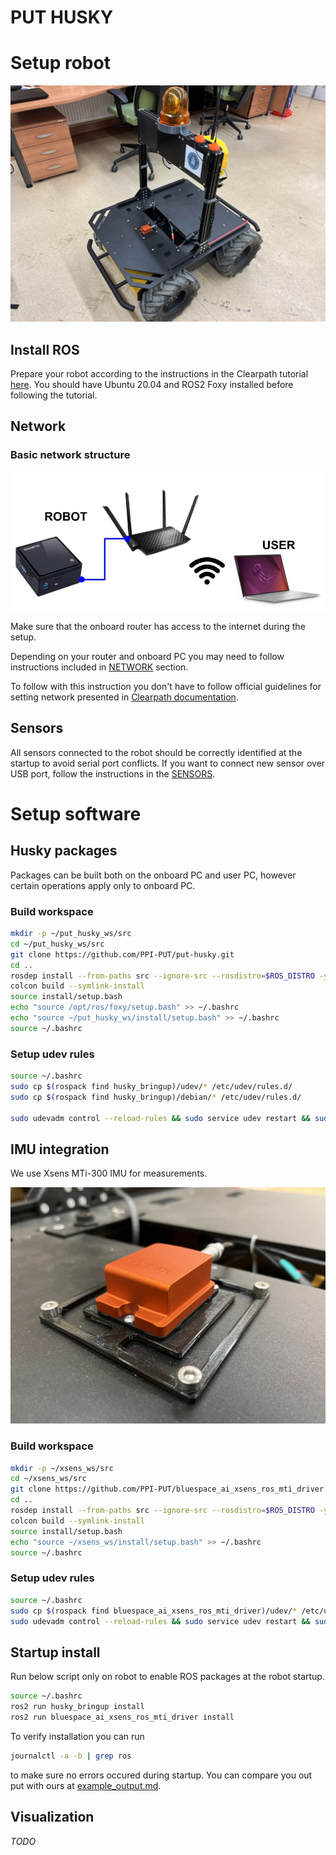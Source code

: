 # PUT HUSKY 

# Setup robot

![robot](./imgs/robot.jpg)

## Install ROS

Prepare your robot according to the instructions in the Clearpath tutorial [here](https://clearpathrobotics.com/assets/guides/foxy/husky/index.html). You should have Ubuntu 20.04 and ROS2 Foxy installed before following the tutorial.

## Network

### Basic network structure
 
![network](./imgs/network_setup.jpg)

Make sure that the onboard router has access to the internet during the setup.

Depending on your router and onboard PC you may need to follow instructions included in [NETWORK](NETWORK.md) section.

To follow with this instruction you don't have to follow official guidelines for setting network presented in [Clearpath documentation](https://clearpathrobotics.com/assets/guides/foxy/husky/HuskyNetwork.html).

## Sensors

All sensors connected to the robot should be correctly identified at the startup to avoid serial port conflicts. If you want to connect new sensor over USB port, follow the instructions in the [SENSORS](SENSORS.md).

# Setup software

## Husky packages

Packages can be built both on the onboard PC and user PC, however certain operations apply only to onboard PC.

### Build workspace
```sh
mkdir -p ~/put_husky_ws/src
cd ~/put_husky_ws/src
git clone https://github.com/PPI-PUT/put-husky.git
cd ..
rosdep install --from-paths src --ignore-src --rosdistro=$ROS_DISTRO -y
colcon build --symlink-install
source install/setup.bash
echo "source /opt/ros/foxy/setup.bash" >> ~/.bashrc
echo "source ~/put_husky_ws/install/setup.bash" >> ~/.bashrc
source ~/.bashrc
```

### Setup udev rules
```sh
source ~/.bashrc
sudo cp $(rospack find husky_bringup)/udev/* /etc/udev/rules.d/
sudo cp $(rospack find husky_bringup)/debian/* /etc/udev/rules.d/

sudo udevadm control --reload-rules && sudo service udev restart && sudo udevadm trigger
```

## IMU integration

We use Xsens MTi-300 IMU for measurements.

![imu](./imgs/imu.jpg)

### Build workspace

```sh
mkdir -p ~/xsens_ws/src
cd ~/xsens_ws/src
git clone https://github.com/PPI-PUT/bluespace_ai_xsens_ros_mti_driver.git
cd ..
rosdep install --from-paths src --ignore-src --rosdistro=$ROS_DISTRO -y
colcon build --symlink-install
source install/setup.bash
echo "source ~/xsens_ws/install/setup.bash" >> ~/.bashrc
source ~/.bashrc
```

### Setup udev rules
```sh
source ~/.bashrc
sudo cp $(rospack find bluespace_ai_xsens_ros_mti_driver)/udev/* /etc/udev/rules.d/
sudo udevadm control --reload-rules && sudo service udev restart && sudo udevadm trigger
```

## Startup install
Run below script only on robot to enable ROS packages at the robot startup.
```sh
source ~/.bashrc
ros2 run husky_bringup install
ros2 run bluespace_ai_xsens_ros_mti_driver install
```
To verify installation you can run
```sh
journalctl -a -b | grep ros
```
to make sure no errors occured during startup. You can compare you out put with ours at [example_output.md](example_output.md).

## Visualization
_TODO_



